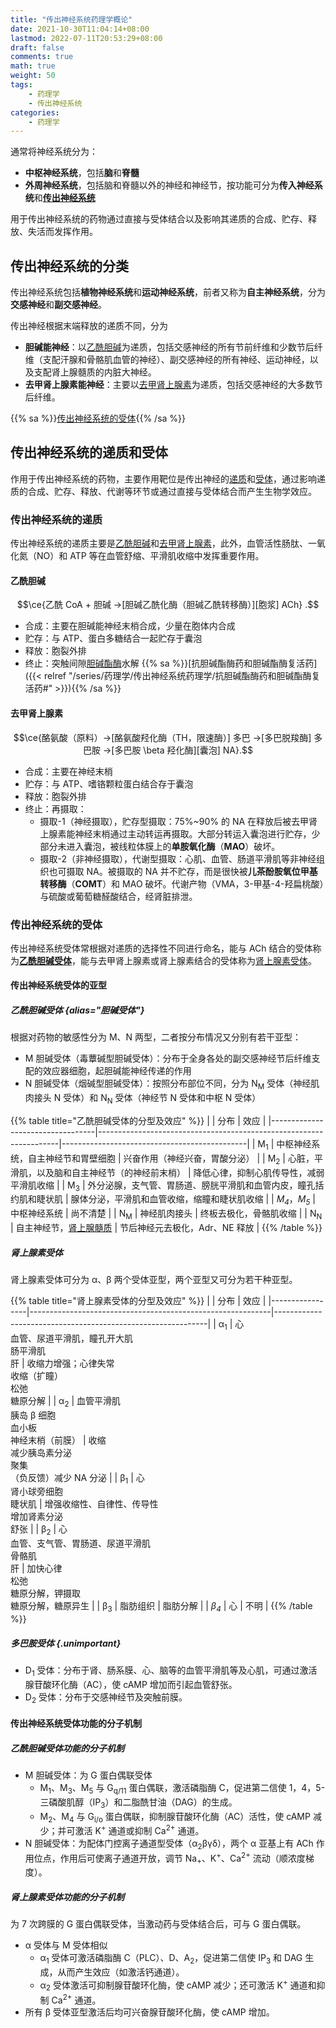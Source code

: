 ```yaml
---
title: "传出神经系统药理学概论"
date: 2021-10-30T11:04:14+08:00
lastmod: 2022-07-11T20:53:29+08:00
draft: false
comments: true
math: true
weight: 50
tags:
    - 药理学
    - 传出神经系统
categories:
    - 药理学
---
```


通常将神经系统分为：
- **中枢神经系统**，包括**脑**和**脊髓**
- **外周神经系统**，包括脑和脊髓以外的神经和神经节，按功能可分为**传入神经系统**和[**传出神经系统**](#传出神经系统的分类)

用于传出神经系统的药物通过直接与受体结合以及影响其递质的合成、贮存、释放、失活而发挥作用。

<!--more-->

## 传出神经系统的分类

传出神经系统包括**植物神经系统**和**运动神经系统**，前者又称为**自主神经系统**，分为**交感神经**和**副交感神经**。

传出神经根据末端释放的递质不同，分为
- **胆碱能神经**：以[乙酰胆碱](#乙酰胆碱)为递质，包括交感神经的所有节前纤维和少数节后纤维（支配汗腺和骨骼肌血管的神经）、副交感神经的所有神经、运动神经，以及支配肾上腺髓质的内脏大神经。
- **去甲肾上腺素能神经**：主要以[去甲肾上腺素](#去甲肾上腺素)为递质，包括交感神经的大多数节后纤维。

{{% sa %}}[传出神经系统的受体](#传出神经系统的受体){{% /sa %}}

## 传出神经系统的递质和受体

作用于传出神经系统的药物，主要作用靶位是传出神经的[递质](#传出神经系统的递质递质)和[受体](#传出神经系统的受体)，通过影响递质的合成、贮存、释放、代谢等环节或通过直接与受体结合而产生生物学效应。

### 传出神经系统的递质

传出神经系统的递质主要是[乙酰胆碱](#乙酰胆碱)和[去甲肾上腺素](#去甲肾上腺素)，此外，血管活性肠肽、一氧化氮（NO）和 ATP 等在血管舒缩、平滑肌收缩中发挥重要作用。

#### 乙酰胆碱

$$\ce{乙酰 CoA + 胆碱 ->[胆碱乙酰化酶（胆碱乙酰转移酶）][胞浆] ACh}
.$$

- 合成：主要在胆碱能神经末梢合成，少量在胞体内合成
- 贮存：与 ATP、蛋白多糖结合一起贮存于囊泡
- 释放：胞裂外排
- 终止：突触间隙<ins>胆碱酯酶</ins>水解 {{% sa %}}[抗胆碱酯酶药和胆碱酯酶复活药]({{< relref "/series/药理学/传出神经系统药理学/抗胆碱酯酶药和胆碱酯酶复活药#" >}}){{% /sa %}}

#### 去甲肾上腺素

$$\ce{酪氨酸（原料）->[酪氨酸羟化酶（TH，限速酶）] 多巴 ->[多巴脱羧酶] 多巴胺 ->[多巴胺 \beta 羟化酶][囊泡] NA}.$$

- 合成：主要在神经末梢
- 贮存：与 ATP、嗜铬颗粒蛋白结合存于囊泡
- 释放：胞裂外排
- 终止：再摄取：
    - 摄取-1（神经摄取），贮存型摄取：75%\~90% 的 NA 在释放后被去甲肾上腺素能神经末梢通过主动转运再摄取。大部分转运入囊泡进行贮存，少部分未进入囊泡，被线粒体膜上的**单胺氧化酶**（**MAO**）破坏。
    - 摄取-2（非神经摄取），代谢型摄取：心肌、血管、肠道平滑肌等非神经组织也可摄取 NA。被摄取的 NA 并不贮存，而是很快被**儿茶酚胺氧位甲基转移酶**（**COMT**）和 MAO 破坏。代谢产物（VMA，3-甲基-4-羟扁桃酸）与硫酸或葡萄糖醛酸结合，经肾脏排泄。

### 传出神经系统的受体

传出神经系统受体常根据对递质的选择性不同进行命名，能与 ACh 结合的受体称为[**乙酰胆碱受体**](#乙酰胆碱受体)，能与去甲肾上腺素或肾上腺素结合的受体称为[肾上腺素受体](#肾上腺素受体)。

#### 传出神经系统受体的亚型

##### 乙酰胆碱受体 {alias="胆碱受体"}

根据对药物的敏感性分为 M、N 两型，二者按分布情况又分别有若干亚型：
- M 胆碱受体（毒蕈碱型胆碱受体）：分布于全身各处的副交感神经节后纤维支配的效应器细胞，起胆碱能神经传递的作用
- N 胆碱受体（烟碱型胆碱受体）：按照分布部位不同，分为 N<sub>M</sub> 受体（神经肌肉接头 N 受体）和 N<sub>N</sub> 受体（神经节 N 受体和中枢 N 受体）

{{% table title="乙酰胆碱受体的分型及效应" %}}
|                                  | 分布                                                               | 效应                                         |
|----------------------------------|--------------------------------------------------------------------|----------------------------------------------|
| M<sub>1</sub>                    | 中枢神经系统，自主神经节和胃壁细胞                                 | 兴奋作用（神经兴奋，胃酸分泌）               |
| M<sub>2</sub>                    | 心脏，平滑肌，以及脑和自主神经节（的神经前末梢）                   | 降低心律，抑制心肌传导性，减弱平滑肌收缩     |
| M<sub>3</sub>                    | 外分泌腺，支气管、胃肠道、膀胱平滑肌和血管内皮，瞳孔括约肌和睫状肌 | 腺体分泌，平滑肌和血管收缩，缩瞳和睫状肌收缩 |
| *M<sub>4</sub>*，*M<sub>5</sub>* | 中枢神经系统                                                       | 尚不清楚                                     |
| N<sub>M</sub>                    | 神经肌肉接头                                                       | 终板去极化，骨骼肌收缩                       |
| N<sub>N</sub>                    | 自主神经节，<ins>肾上腺髓质</ins>                                  | 节后神经元去极化，Adr、NE 释放               |
{{% /table %}}

##### 肾上腺素受体

肾上腺素受体可分为 α、β 两个受体亚型，两个亚型又可分为若干种亚型。

{{% table title="肾上腺素受体的分型及效应" %}}
|                 | 分布                                                       | 效应                                                        |
|-----------------|------------------------------------------------------------|-------------------------------------------------------------|
| α<sub>1</sub>   | 心<br/>血管、尿道平滑肌，瞳孔开大肌<br/>肠平滑肌<br/>肝    | 收缩力增强；心律失常<br/>收缩（扩瞳）<br/>松弛<br/>糖原分解 |
| α<sub>2</sub>   | 血管平滑肌<br/>胰岛 β 细胞<br/>血小板<br/>神经末梢（前膜） | 收缩<br/>减少胰岛素分泌<br/>聚集<br/>（负反馈）减少 NA 分泌           |
| β<sub>1</sub>   | 心<br/>肾小球旁细胞<br/>睫状肌                                | 增强收缩性、自律性、传导性<br/>增加肾素分泌<br/>舒张        |
| β<sub>2</sub>   | 心<br/>血管、支气管、胃肠道、尿道平滑肌<br/>骨骼肌<br/>肝         | 加快心律<br/>松弛<br/>糖原分解，钾摄取<br/>糖原分解，糖原异生            |
| β<sub>3</sub>   | 脂肪组织                                                   | 脂肪分解                                                    |
| *β<sub>4</sub>* | 心                                                         | 不明                                                        |
{{% /table %}}

##### 多巴胺受体 {.unimportant}

- D<sub>1</sub> 受体：分布于肾、肠系膜、心、脑等的血管平滑肌等及心肌，可通过激活腺苷酸环化酶（AC），使 cAMP 增加而引起血管舒张。
- D<sub>2</sub> 受体：分布于交感神经节及突触前膜。

#### 传出神经系统受体功能的分子机制

##### 乙酰胆碱受体功能的分子机制

- M 胆碱受体：为 G 蛋白偶联受体
    - M<sub>1</sub>、M<sub>3</sub>、M<sub>5</sub> 与 G<sub>q/11</sub> 蛋白偶联，激活磷脂酶 C，促进第二信使 1，4，5-三磷酸肌醇（IP<sub>3</sub>）和二脂酰甘油（DAG）的生成。
    - M<sub>2</sub>、M<sub>4</sub> 与 G<sub>i/o</sub> 蛋白偶联，抑制腺苷酸环化酶（AC）活性，使 cAMP 减少；并可激活 K<sup>+</sup> 通道或抑制 Ca<sup>2+</sup> 通道。
- N 胆碱受体：为配体门控离子通道型受体（α<sub>2</sub>βγδ），两个 α 亚基上有 ACh 作用位点，作用后可使离子通道开放，调节 Na<sub>+</sub>、K<sup>+</sup>、Ca<sup>2+</sup> 流动（顺浓度梯度）。

##### 肾上腺素受体功能的分子机制

为 7 次跨膜的 G 蛋白偶联受体，当激动药与受体结合后，可与 G 蛋白偶联。

- α 受体与 M 受体相似
    - α<sub>1</sub> 受体可激活磷脂酶 C（PLC）、D、A<sub>2</sub>，促进第二信使 IP<sub>3</sub> 和 DAG 生成，从而产生效应（如激活钙通道）。
    - α<sub>2</sub> 受体激活可抑制腺苷酸环化酶，使 cAMP 减少；还可激活 K<sup>+</sup> 通道和抑制 Ca<sup>2+</sup> 通道。
- 所有 β 受体亚型激活后均可兴奋腺苷酸环化酶，使 cAMP 增加。
